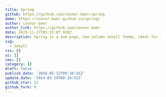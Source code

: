 ```yaml
---
title: Spring
github: https://github.com/connor-baer/spring
demo: https://connor-baer.github.io/spring/
author: connor-baer
author_link: https://github.com/connor-baer
date: 2023-11-27T03:32:07.910Z
description: Spring is a one-page, two-column Jekyll theme, ideal for long-form content.
ssg:
  - Jekyll
css: []
ui: []
cms: []
category: []
draft: false
publish_date: '2016-05-12T09:20:55Z'
update_date: '2024-03-19T00:10:52Z'
github_star: 12
github_fork: 9
---
```

